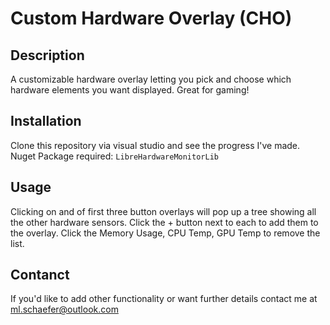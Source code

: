 # Custom Hardware Overlay (CHO)

## Description
A customizable hardware overlay letting you pick and choose which hardware elements you want displayed. 
Great for gaming!

## Installation 
Clone this repository via visual studio and see the progress I've made.
Nuget Package required: ```LibreHardwareMonitorLib```

## Usage
Clicking on and of first three button overlays will pop up a tree showing all the other hardware sensors.
Click the + button next to each to add them to the overlay.
Click the Memory Usage, CPU Temp, GPU Temp to remove the list. 

## Contanct 
If you'd like to add other functionality or want further details contact me at ml.schaefer@outlook.com 

